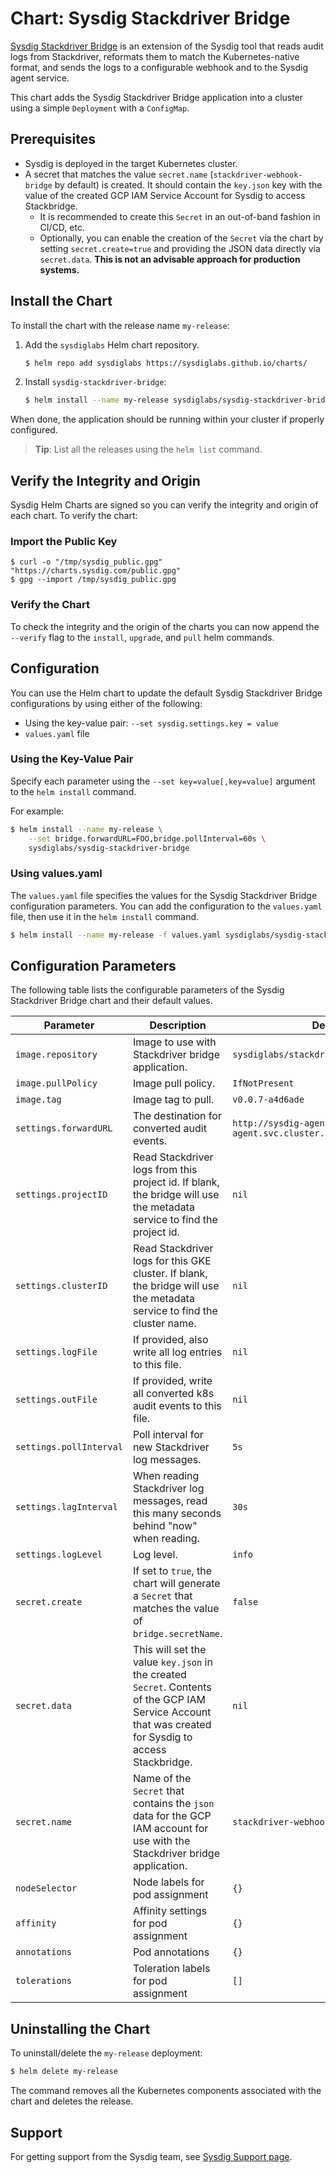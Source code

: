 # Chart: Sysdig Stackdriver Bridge

[Sysdig Stackdriver Bridge](https://docs.sysdig.com/en/kubernetes-audit-logging.html#UUID-f62c275e-389a-317f-2079-2c61d1f282a7_UUID-ded20060-405c-1f5f-4b3f-c18d20b5668d) is an extension of the Sysdig tool that reads audit logs from Stackdriver, reformats them to match the Kubernetes-native format, and sends the logs to a configurable webhook and to the Sysdig agent service.


This chart adds the Sysdig Stackdriver Bridge application into a cluster using a simple `Deployment` with a `ConfigMap`.

## Prerequisites

- Sysdig is deployed in the target Kubernetes cluster.
- A secret that matches the value `secret.name` (`stackdriver-webhook-bridge` by default) is created. It should contain the `key.json` key with the value of the created GCP IAM Service Account for Sysdig to access Stackbridge.
  - It is recommended to create this `Secret` in an out-of-band fashion in CI/CD, etc.
  - Optionally, you can enable the creation of the `Secret` via the chart by setting `secret.create=true` and providing the JSON data directly via `secret.data`. **This is not an advisable approach for production systems.**

## Install the Chart

To install the chart with the release name `my-release`:

1. Add the `sysdiglabs` Helm chart repository.

    ```bash
    $ helm repo add sysdiglabs https://sysdiglabs.github.io/charts/
    ```

2. Install `sysdig-stackdriver-bridge`:

    ```bash
    $ helm install --name my-release sysdiglabs/sysdig-stackdriver-bridge
    ```

When done, the application should be running within your cluster if properly configured.

> **Tip**: List all the releases using the `helm list` command.


## Verify the Integrity and Origin

Sysdig Helm Charts are signed so you can verify the integrity and origin of each chart. To verify the chart:

### Import the Public Key

```console
$ curl -o "/tmp/sysdig_public.gpg" "https://charts.sysdig.com/public.gpg"
$ gpg --import /tmp/sysdig_public.gpg
```

### Verify the Chart

To check the integrity and the origin of the charts you can now append the `--verify` flag to the `install`, `upgrade`, and `pull` helm commands.

## Configuration

You can use the Helm chart to update the default Sysdig Stackdriver Bridge configurations by using either of the following:

- Using the key-value pair: `--set sysdig.settings.key = value`
- `values.yaml` file

### Using the Key-Value Pair

Specify each parameter using the `--set key=value[,key=value]` argument to the `helm install` command.

For example:

```bash
$ helm install --name my-release \
    --set bridge.forwardURL=FOO,bridge.pollInterval=60s \
    sysdiglabs/sysdig-stackdriver-bridge
```

### Using values.yaml

The `values.yaml` file specifies the values for the Sysdig Stackdriver Bridge configuration parameters.  You can add the configuration to the `values.yaml` file, then use it in the `helm install` command.

```bash
$ helm install --name my-release -f values.yaml sysdiglabs/sysdig-stackdriver-bridge
```

## Configuration Parameters

The following table lists the configurable parameters of the Sysdig Stackdriver Bridge chart and their default values.

| Parameter               | Description                                                                                                                                            | Default                                                             |
| ----------------------- | ------------------------------------------------------------------------------------------------------------------------------------------------------ | ------------------------------------------------------------------- |
| `image.repository`      | Image to use with Stackdriver bridge application.                                                                                                      | `sysdiglabs/stackdriver-webhook-bridge`                             |
| `image.pullPolicy`      | Image pull policy.                                                                                                                                     | `IfNotPresent`                                                      |
| `image.tag`             | Image tag to pull.                                                                                                                                     | `v0.0.7-a4d6ade`                                                            |
| `settings.forwardURL`   | The destination for converted audit events.                                                                                                            | `http://sysdig-agent.sysdig-agent.svc.cluster.local:7765/k8s_audit` |
| `settings.projectID`    | Read Stackdriver logs from this project id. If blank, the bridge will use the metadata service to find the project id.                                 | `nil`                                                               |
| `settings.clusterID`    | Read Stackdriver logs for this GKE cluster. If blank, the bridge will use the metadata service to find the cluster name.                               | `nil`                                                               |
| `settings.logFile`      | If provided, also write all log entries to this file.                                                                                                  | `nil`                                                               |
| `settings.outFile`      | If provided, write all converted k8s audit events to this file.                                                                                        | `nil`                                                               |
| `settings.pollInterval` | Poll interval for new Stackdriver log messages.                                                                                                        | `5s`                                                                |
| `settings.lagInterval`  | When reading Stackdriver log messages, read this many seconds behind "now" when reading.                                                               | `30s`                                                               |
| `settings.logLevel`     | Log level.                                                                                                                                             | `info`                                                              |
| `secret.create`         | If set to `true`, the chart will generate a `Secret` that matches the value of `bridge.secretName`.                                                    | `false`                                                             |
| `secret.data`           | This will set the value `key.json` in the created `Secret`. Contents of the GCP IAM Service Account that was created for Sysdig to access Stackbridge. | `nil`                                                               |
| `secret.name`           | Name of the `Secret` that contains the `json` data for the GCP IAM account for use with the Stackdriver bridge application.                            | `stackdriver-webhook-bridge`                                        |
| `nodeSelector`          | Node labels for pod assignment                              | `{}`                                        |
| `affinity`              | Affinity settings for pod assignment                        | `{}`                                        |
| `annotations`           | Pod annotations                                             | `{}`                                        |
| `tolerations`           | Toleration labels for pod assignment                        | `[]`                                        |


## Uninstalling the Chart

To uninstall/delete the `my-release` deployment:

```bash
$ helm delete my-release
```

The command removes all the Kubernetes components associated with the chart and deletes the release.


## Support

For getting support from the Sysdig team, see [Sysdig Support page](https://sysdig.com/support).
